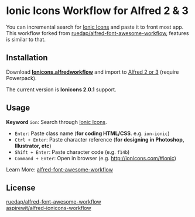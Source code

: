 # Ionic Icons Workflow for Alfred 2 & 3

You can incremental search for [Ionic Icons](http://ionicons.com/) and paste it to front most app.
This workflow forked from [ruedap/alfred-font-awesome-workflow](https://github.com/ruedap/alfred-font-awesome-workflow/), features is similar to that.


## Installation

Download **[Ionicons.alfredworkflow](https://github.com/aspirewit/alfred-ionicons-workflow/raw/master/Ionicons.alfredworkflow)** and import to [Alfred 2 or 3](http://www.alfredapp.com/) (require Powerpack).

The current version is **Ionicons 2.0.1** support.


## Usage

**Keyword** `ion`: Search through [Ionic Icons](http://ionicons.com/).

* `Enter`: Paste class name (**for coding HTML/CSS**. e.g. `ion-ionic`)
* `Ctrl + Enter`: Paste character reference (**for designing in Photoshop, Illustrator, etc**)
* `Shift + Enter`: Paste character code (e.g. `f14b`)
* `Command + Enter`: Open in browser (e.g. <http://ionicons.com/#ionic>)

Learn More: [alfred-font-awesome-workflow](https://github.com/ruedap/alfred-font-awesome-workflow/blob/master/README.md)


## License
[ruedap/alfred-font-awesome-workflow](https://ruedap.mit-license.org/2015)  
[aspirewit/alfred-ionicons-workflow](https://github.com/aspirewit/alfred-ionicons-workflow/blob/master/LICENSE)
